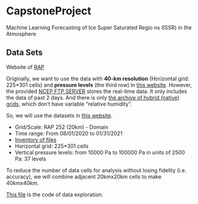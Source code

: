 # CapstoneProject
Machine Learning Forecasting of Ice Super Saturated Regio ns (ISSR) in the Atmosphere

## Data Sets
Website of [RAP](https://rapidrefresh.noaa.gov/)

Originally, we want to use the data with **40-km resolution** (Horizontal grid: 225*301 cells) and **pressure levels** (the third row) in [this website](https://www.nco.ncep.noaa.gov/pmb/products/rap/). However, the provided [NCEP FTP SERVER](ftp://ftp.ncep.noaa.gov/pub/data/nccf/com/rap/prod) stores the real-time data. It only includes the data of past 2 days. And there is only [the archive of hybrid (native) grids](http://soostrc.comet.ucar.edu/data/grib/rap/), which don’t have variable “relative humidity”.  

So, we will use the datasets in [this website](https://www.ncdc.noaa.gov/data-access/model-data/model-datasets/rapid-refresh-rap). 
- Grid/Scale: RAP	252 (20km) - Domain
- Time range: From 08/01/2020 to 01/31/2021
- [Inventory of files](https://www.nco.ncep.noaa.gov/pmb/products/rap/rap.t00z.awp252pgrbf00.grib2.shtml)
- Horizontal grid: 225*301 cells
- Vertical pressure levels: from 10000 Pa to 100000 Pa in units of 2500 Pa: 37 levels

To reduce the number of data cells for analysis without losing fidelity (i.e. accuracy), we will combine adjacent 20kmx20km cells to make 40kmx40km. 

[This file](explore_data.py) is the code of data exploration.



